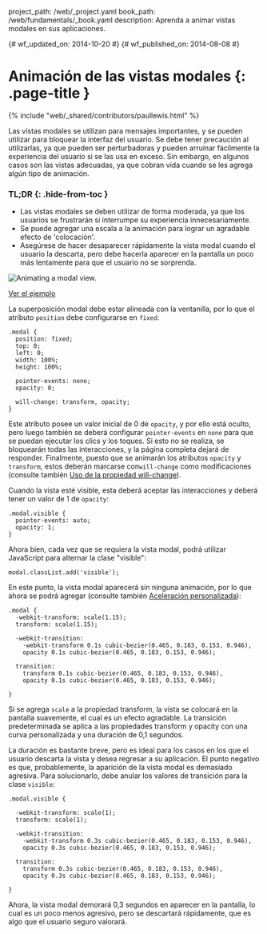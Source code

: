 project_path: /web/_project.yaml
book_path: /web/fundamentals/_book.yaml
description: Aprenda a animar vistas modales en sus aplicaciones.

{# wf_updated_on: 2014-10-20 #}
{# wf_published_on: 2014-08-08 #}

# Animación de las vistas modales {: .page-title }

{% include "web/_shared/contributors/paullewis.html" %}


Las vistas modales se utilizan para mensajes importantes, y se pueden utilizar para bloquear la interfaz del usuario. Se debe tener precaución al utilizarlas, ya que pueden ser perturbadoras y pueden arruinar fácilmente la experiencia del usuario si se las usa en exceso. Sin embargo, en algunos casos son las vistas adecuadas, ya que cobran vida cuando se les agrega algún tipo de animación.

### TL;DR {: .hide-from-toc }
- Las vistas modales se deben utilizar de forma moderada, ya que los usuarios se frustrarán si interrumpe su experiencia innecesariamente.
- Se puede agregar una escala a la animación para lograr un agradable efecto de 'colocación'.
- Asegúrese de hacer desaparecer rápidamente la vista modal cuando el usuario la descarta, pero debe hacerla aparecer en la pantalla un poco más lentamente para que el usuario no se sorprenda.


<img src="images/dont-press.gif" alt="Animating a modal view." />

<a href="https://googlesamples.github.io/web-fundamentals/samples/../fundamentals/design-and-ui/animations/modal-view-animation.html">Ver el ejemplo</a>

La superposición modal debe estar alineada con la ventanilla, por lo que el atributo `position` debe configurarse en `fixed`:


    .modal {
      position: fixed;
      top: 0;
      left: 0;
      width: 100%;
      height: 100%;
    
      pointer-events: none;
      opacity: 0;
    
      will-change: transform, opacity;
    }
    

Este atributo posee un valor inicial de 0 de `opacity`, y por ello está oculto, pero luego también se deberá configurar `pointer-events` en `none` para que se puedan ejecutar los clics y los toques. Si esto no se realiza, se bloquearán todas las interacciones, y la página completa dejará de responder. Finalmente, puesto que se animarán los atributos `opacity` y `transform`, estos deberán marcarse con`will-change` como modificaciones (consulte también [Uso de la propiedad will-change](animations-and-performance#using-the-will-change-property)).

Cuando la vista esté visible, esta deberá aceptar las interacciones y deberá tener un valor de 1 de `opacity`:


    .modal.visible {
      pointer-events: auto;
      opacity: 1;
    }
    

Ahora bien, cada vez que se requiera la vista modal, podrá utilizar JavaScript para alternar la clase "visible":


    modal.classList.add('visible');
    

En este punto, la vista modal aparecerá sin ninguna animación, por lo que ahora se podrá agregar 
(consulte también [Aceleración personalizada](custom-easing)):


    .modal {
      -webkit-transform: scale(1.15);
      transform: scale(1.15);
    
      -webkit-transition:
        -webkit-transform 0.1s cubic-bezier(0.465, 0.183, 0.153, 0.946),
        opacity 0.1s cubic-bezier(0.465, 0.183, 0.153, 0.946);
    
      transition:
        transform 0.1s cubic-bezier(0.465, 0.183, 0.153, 0.946),
        opacity 0.1s cubic-bezier(0.465, 0.183, 0.153, 0.946);
    
    }
    

Si se agrega `scale` a la propiedad transform, la vista se colocará en la pantalla suavemente, el cual es un efecto agradable. La transición predeterminada se aplica a las propiedades transform y opacity con una curva personalizada y una duración de 0,1 segundos.

La duración es bastante breve, pero es ideal para los casos en los que el usuario descarta la vista y desea regresar a su aplicación. El punto negativo es que, probablemente, la aparición de la vista modal es demasiado agresiva. Para solucionarlo, debe anular los valores de transición para la clase `visible`:


    .modal.visible {
    
      -webkit-transform: scale(1);
      transform: scale(1);
    
      -webkit-transition:
        -webkit-transform 0.3s cubic-bezier(0.465, 0.183, 0.153, 0.946),
        opacity 0.3s cubic-bezier(0.465, 0.183, 0.153, 0.946);
    
      transition:
        transform 0.3s cubic-bezier(0.465, 0.183, 0.153, 0.946),
        opacity 0.3s cubic-bezier(0.465, 0.183, 0.153, 0.946);
    
    }
    

Ahora, la vista modal demorará 0,3 segundos en aparecer en la pantalla, lo cual es un poco menos agresivo, pero se descartará rápidamente, que es algo que el usuario seguro valorará.



